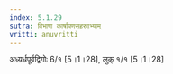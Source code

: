 ```yaml
---
index: 5.1.29
sutra: विभाषा कार्षापणसहस्राभ्याम्
vritti: anuvritti
---
```


अध्यर्धपूर्वद्विगोः 6/१ [5।1।28], लुक् १/१ [5।1।28]